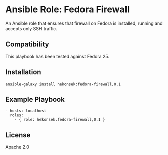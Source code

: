 # Ansible Role: Fedora Firewall

An Ansible role that ensures that firewall on Fedora is installed, running and accepts only SSH traffic.

## Compatibility

This playbook has been tested against Fedora 25.

## Installation 

    ansible-galaxy install hekonsek:fedora-firewall,0.1

## Example Playbook

    - hosts: localhost
      roles:
        - { role: hekonsek.fedora-firewall,0.1 }

## License

Apache 2.0